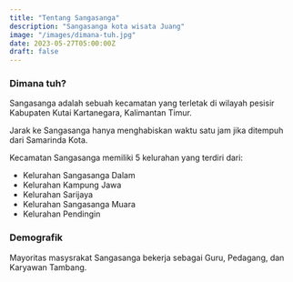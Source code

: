 ```yaml
---
title: "Tentang Sangasanga"
description: "Sangasanga kota wisata Juang"
image: "/images/dimana-tuh.jpg"
date: 2023-05-27T05:00:00Z
draft: false
---
```


### Dimana tuh? 

Sangasanga adalah sebuah kecamatan yang terletak di wilayah pesisir Kabupaten Kutai Kartanegara, Kalimantan Timur.

Jarak ke Sangasanga hanya menghabiskan waktu satu jam jika ditempuh dari Samarinda Kota.

Kecamatan Sangasanga memiliki 5 kelurahan yang terdiri dari:
- Kelurahan Sangasanga Dalam
- Kelurahan Kampung Jawa
- Kelurahan Sarijaya
- Kelurahan Sangasanga Muara
- Kelurahan Pendingin

### Demografik

Mayoritas masysrakat Sangasanga bekerja sebagai Guru, Pedagang, dan Karyawan Tambang.
